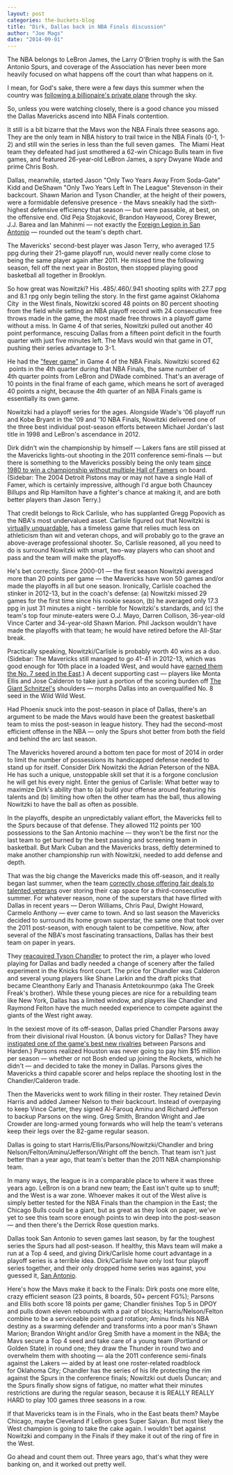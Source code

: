 ```yaml
---
layout: post
categories: the-buckets-blog
title: "Dirk, Dallas back in NBA Finals discussion"
author: "Joe Mags"
date: "2014-09-01"
---
```


The NBA belongs to LeBron James, the Larry O'Brien trophy is with the San Antonio Spurs, and coverage of the Association has never been more heavily focused on what happens off the court than what happens on it.

I mean, for God's sake, there were a few days this summer when the country was [following a billionaire's private plane](http://www.cbssports.com/nba/eye-on-basketball/24609397/the-free-agency-madness-has-hit-tracking-dan-gilberts-plane-levels) through the sky.

So, unless you were watching closely, there is a good chance you missed the Dallas Mavericks ascend into NBA Finals contention.

It still is a bit bizarre that the Mavs won the NBA Finals three seasons ago. They are the only team in NBA history to trail twice in the NBA Finals (0-1, 1-2) and still win the series in less than the full seven games.  The Miami Heat team they defeated had just smothered a 62-win Chicago Bulls team in five games, and featured 26-year-old LeBron James, a spry Dwyane Wade and prime Chris Bosh.

Dallas, meanwhile, started Jason "Only Two Years Away From Soda-Gate" Kidd and DeShawn "Only Two Years Left In The League" Stevenson in their backcourt. Shawn Marion and Tyson Chandler, at the height of their powers, were a formidable defensive presence - the Mavs sneakily had the sixth-highest defensive efficiency that season — but were passable, at best, on the offensive end. Old Peja Stojaković, Brandon Haywood, Corey Brewer, J.J. Barea and Ian Mahinmi — not exactly the [Foreign Legion in San Antonio](http://grantland.com/features/san-antonio-spurs-bench-international-manu-ginobili-rc-buford/) — rounded out the team's depth chart.

The Mavericks' second-best player was Jason Terry, who averaged 17.5 ppg during their 21-game playoff run, would never really come close to being the same player again after 2011. He missed time the following season, fell off the next year in Boston, then stopped playing good basketball all together in Brooklyn.

So how great was Nowitzki? His .485/.460/.941 shooting splits with 27.7 ppg and 8.1 rpg only begin telling the story. In the first game against Oklahoma City  in the West finals, Nowitzki scored 48 points on 80 percent shooting from the field while setting an NBA playoff record with 24 consecutive free throws made in the game, the most made free throws in a playoff game without a miss. In Game 4 of that series, Nowitzki pulled out another 40 point performance, rescuing Dallas from a fifteen point deficit in the fourth quarter with just five minutes left. The Mavs would win that game in OT, pushing their series advantage to 3-1.

He had the ["fever game"](https://www.youtube.com/watch?v=BPQkmD6RpF8) in Game 4 of the NBA Finals. Nowitzki scored 62  points in the 4th quarter during that NBA Finals, the same number of 4th quarter points from LeBron and DWade combined. That's an average of 10 points in the final frame of each game, which means he sort of averaged 40 points a night, because the 4th quarter of an NBA Finals game is essentially its own game.

Nowitzki had a playoff series for the ages. Alongside Wade's '06 playoff run and Kobe Bryant in the '09 and '10 NBA Finals, Nowitzki delivered one of the three best individual post-season efforts between Michael Jordan's last title in 1998 and LeBron's ascendance in 2012.

Dirk didn't win the championship by himself — Lakers fans are still pissed at the Mavericks lights-out shooting in the 2011 conference semi-finals — but there is something to the Mavericks possibly being the only team [since 1980 to win a championship without multiple Hall of Famers](http://bleacherreport.com/articles/434631-in-defense-of-the-king-the-myth-about-winning-nba-championships-alone) on board. (Sidebar: The 2004 Detroit Pistons may or may not have a single Hall of Famer, which is certainly impressive, although I'd argue both Chauncey Billups and Rip Hamilton have a fighter's chance at making it, and are both better players than Jason Terry.)

That credit belongs to Rick Carlisle, who has supplanted Gregg Popovich as the NBA's most undervalued asset. Carlisle figured out that Nowitzki is [virtually unguardable](http://grantland.com/the-triangle/steve-nash-george-karl-and-others-on-dirk-nowitzki-and-the-unguardable-play/), has a timeless game that relies much less on athleticism than wit and veteran chops, and will probably go to the grave an above-average professional shooter. So, Carlisle reasoned, all you need to do is surround Nowitzki with smart, two-way players who can shoot and pass and the team will make the playoffs.

He's bet correctly. Since 2000-01 — the first season Nowitzki averaged more than 20 points per game — the Mavericks have won 50 games and/or made the playoffs in all but one season. Ironically, Carlisle coached the stinker in 2012-13, but in the coach's defense: (a) Nowitzki missed 29 games for the first time since his rookie season, (b) he averaged only 17.3 ppg in just 31 minutes a night - terrible for Nowitzki's standards, and (c) the team's top four minute-eaters were O.J. Mayo, Darren Collison, 36-year-old Vince Carter and 34-year-old Shawn Marion. Phil Jackson wouldn't have made the playoffs with that team; he would have retired before the All-Star break.

Practically speaking, Nowitzki/Carlisle is probably worth 40 wins as a duo. (Sidebar: The Mavericks still managed to go 41-41 in 2012-13, which was good enough for 10th place in a loaded West, and would have [earned them the No. 7 seed in the East](http://www.basketball-reference.com/leagues/NBA_2013.html).) A decent supporting cast — players like Monta Ellis and Jose Calderon to take just a portion of the scoring burden off [The Giant Schnitzel's](http://www.youtube.com/watch?v=RN27demSPXg) shoulders — morphs Dallas into an overqualified No. 8 seed in the Wild Wild West.

Had Phoenix snuck into the post-season in place of Dallas, there's an argument to be made the Mavs would have been the greatest basketball team to miss the post-season in league history. They had the second-most efficient offense in the NBA — only the Spurs shot better from both the field and behind the arc last season.

The Mavericks hovered around a bottom ten pace for most of 2014 in order to limit the number of possessions its handicapped defense needed to stand up for itself. Consider Dirk Nowitzki the Adrian Peterson of the NBA. He has such a unique, unstoppable skill set that it is a forgone conclusion he will get his every night. Enter the genius of Carlisle: What better way to maximize Dirk's ability than to (a) build your offense around featuring his talents and (b) limiting how often the other team has the ball, thus allowing Nowitzki to have the ball as often as possible.

In the playoffs, despite an unpredictably valiant effort, the Mavericks fell to the Spurs because of that defense. They allowed 112 points per 100 possessions to the San Antonio machine — they won't be the first nor the last team to get burned by the best passing and screening team in basketball. But Mark Cuban and the Mavericks brass, deftly determined to make another championship run with Nowitzki, needed to add defense and depth.

That was the big change the Mavericks made this off-season, and it really began last summer, when the team [correctly chose offering fair deals to talented veterans](http://www.pickinsplinters.com/?p=34178) over storing their cap space for a third-consecutive summer. For whatever reason, none of the superstars that have flirted with Dallas in recent years — Deron Williams, Chris Paul, Dwight Howard, Carmelo Anthony — ever came to town. And so last season the Mavericks decided to surround its home grown superstar, the same one that took over the 2011 post-season, with enough talent to be competitive. Now, after several of the NBA's most fascinating transactions, Dallas has their best team on paper in years.

They [reacquired Tyson Chandler](http://www.pickinsplinters.com/?p=37761) to protect the rim, a player who loved playing for Dallas and badly needed a change of scenery after the failed experiment in the Knicks front court. The price for Chandler was Calderon and several young players like Shane Larkin and the draft picks that became Cleanthony Early and Thanasis Antetokounmpo (aka The Greek Freak's brother). While these young pieces are nice for a rebuilding team like New York, Dallas has a limited window, and players like Chandler and Raymond Felton have the much needed experience to compete against the giants of the West right away.

In the sexiest move of its off-season, Dallas pried Chandler Parsons away from their divisional rival Houston. (A bonus victory for Dallas? They have [instigated one of the game's best new rivalries](http://grantland.com/the-triangle/chandler-parsons-james-harden-and-the-human-element/) between Parsons and Harden.) Parsons realized Houston was never going to pay him $15 million per season — whether or not Bosh ended up joining the Rockets, which he didn't — and decided to take the money in Dallas. Parsons gives the Mavericks a third capable scorer and helps replace the shooting lost in the Chandler/Calderon trade.

Then the Mavericks went to work filling in their roster. They retained Devin Harris and added Jameer Nelson to their backcourt. Instead of overpaying to keep Vince Carter, they signed Al-Farouq Aminu and Richard Jefferson to backup Parsons on the wing. Greg Smith, Brandon Wright and Jae Crowder are long-armed young forwards who will help the team's veterans keep their legs over the 82-game regular season.

Dallas is going to start Harris/Ellis/Parsons/Nowitzki/Chandler and bring Nelson/Felton/Aminu/Jefferson/Wright off the bench. That team isn't just better than a year ago, that team's better than the 2011 NBA championship team.

In many ways, the league is in a comparable place to where it was three years ago. LeBron is on a brand new team; the East isn't quite up to snuff; and the West is a war zone. Whoever makes it out of the West alive is simply better tested for the NBA Finals than the champion in the East; the Chicago Bulls could be a giant, but as great as they look on paper, we've yet to see this team score enough points to win deep into the post-season — and then there's the Derrick Rose question marks.

Dallas took San Antonio to seven games last season, by far the toughest series the Spurs had all post-season. If healthy, this Mavs team will make a run at a Top 4 seed, and giving Dirk/Carlisle home court advantage in a playoff series is a terrible idea. Dirk/Carlisle have only lost four playoff series together, and their only dropped home series was against, you guessed it, [San Antonio](http://www.basketball-reference.com/playoffs/NBA_2010_WC1.html#SAS-DAL).

Here's how the Mavs make it back to the Finals: Dirk posts one more elite, crazy efficient season (23 points, 8 boards, 50+ percent FG%); Parsons and Ellis both score 18 points per game; Chandler finishes Top 5 in DPOY and pulls down eleven rebounds with a pair of blocks; Harris/Nelson/Felton combine to be a serviceable point guard rotation; Aminu finds his NBA destiny as a swarming defender and transforms into a poor man's Shawn Marion; Brandon Wright and/or Greg Smith have a moment in the NBA; the Mavs secure a Top 4 seed and take care of a young team (Portland or Golden State) in round one; they draw the Thunder in round two and overwhelm them with shooting — ala the 2011 conference semi-finals against the Lakers — aided by at least one roster-related roadblock for Oklahoma City; Chandler has the series of his life protecting the rim against the Spurs in the conference finals; Nowitzki out duels Duncan; and the Spurs finally show signs of fatigue, no matter what their minutes restrictions are during the regular season, because it is REALLY REALLY HARD to play 100 games three seasons in a row.

If that Mavericks team is in the Finals, who in the East beats them? Maybe Chicago, maybe Cleveland if LeBron goes Super Saiyan. But most likely the West champion is going to take the cake again. I wouldn't bet against Nowitzki and company in the Finals if they make it out of the ring of fire in the West.

Go ahead and count them out. Three years ago, that's what they were banking on, and it worked out pretty well.

